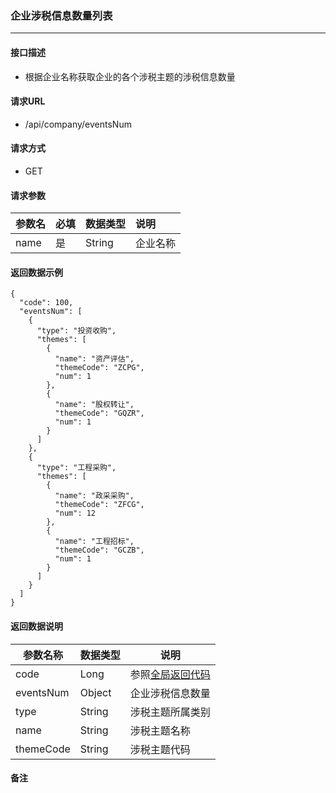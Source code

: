 ### 企业涉税信息数量列表

---

#### 接口描述

* 根据企业名称获取企业的各个涉税主题的涉税信息数量

#### 请求URL

* /api/company/eventsNum

#### 请求方式

* GET

#### 请求参数

| 参数名 | 必填 | 数据类型 | 说明 |
| :--- | :--- | :--- | :--- |
| name | 是 | String | 企业名称 |

#### 返回数据示例

```
{
  "code": 100,
  "eventsNum": [
    {
      "type": "投资收购",
      "themes": [
        {
          "name": "资产评估",
          "themeCode": "ZCPG",
          "num": 1
        },
        {
          "name": "股权转让",
          "themeCode": "GQZR",
          "num": 1
        }
      ]
    },
    {
      "type": "工程采购",
      "themes": [
        {
          "name": "政采采购",
          "themeCode": "ZFCG",
          "num": 12
        },
        {
          "name": "工程招标",
          "themeCode": "GCZB",
          "num": 1
        }
      ]
    }
  ]
}
```

#### 返回数据说明

| 参数名称 | 数据类型 | 说明 |
| --- | --- | --- |
| code | Long | 参照[全局返回代码](/数据词典.md) |
| eventsNum | Object | 企业涉税信息数量 |
| type | String | 涉税主题所属类别 |
| name | String | 涉税主题名称 |
| themeCode | String | 涉税主题代码 |

#### 备注



